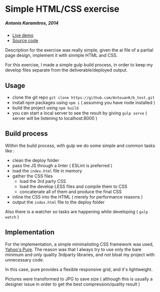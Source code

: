 
# Simple HTML/CSS exercise
##### Antonis Karamitros, 2014
- [Live demo](http://antouank.github.io/b_test/deploy/)
- [Source code](https://github.com/AntouanK/b_test)


Description for the exercise was really simple, given the ai file of a partial page design, implement it with sinmple HTML and CSS.

For this exercise, I made a simple gulp build process, in order to keep my develop files separate from the deliverable/deployed output.

## Usage

- clone the git repo `git clone https://github.com/AntouanK/b_test.git`
- install npm packages using `npm i` ( assuming you have node installed )
- build the project using `npm build`
- you can start a local server to see the result by giving `gulp serve` ( server will be listening to localhost:8000 )

## Build process

Within the build process, with gulp we do some simple and common tasks like :
- clean the deploy folder
- pass the JS through a linter ( ESLint is preferred )
- load the `index.html` file in memory
- gather the CSS files
  - load the 3rd party CSS
  - load the develop LESS files and compile them to CSS
  - concatenate all of them and produce the final CSS
- inline the CSS into the HTML <head> ( merely for performance reasons )
- output the `index.html` file to the deploy folder

Also there is a watcher so tasks are happening while developing ( `gulp watch` )


## Implementation

For the implementation, a simple minimalisting CSS framework was used, [Yahoo's Pure](http://purecss.io/).
The reason was that I always try to use only the bare minimum and only quality 3rdparty libraries, and not bloat my project with unnecessary code.

In this case, pure provides a flexible responsive grid, and it's lightweight.

Pictures were transformed to JPG to save size ( although this is usually a designer issue in order to get the best compression/quality result )
